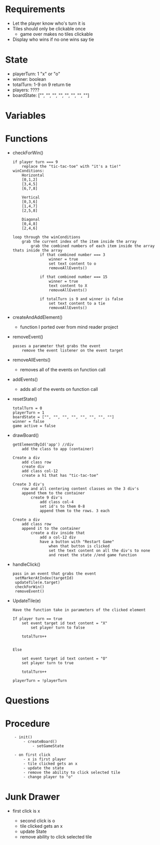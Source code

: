# Requirements
- Let the player know who's turn it is
- Tiles should only be clickable once
    - game over makes no tiles clickable
- Display who wins if no one wins say tie
# State
- playerTurn: 1 "x" or "o"
- winner: boolean
- totalTurn: 1-9 on 9 return tie
- players: ???? <!--stretch goals maybe-->
- boardState: ["", "", "", "", "", "", "", ""]
# Variables

# Functions
- checkForWin()
    ~~~ 
    if player turn === 9
        replace the "tic-tac-toe" with "it's a tie!"
    winConditions:
        Horizontal
        [0,1,2]
        [3,4,5]
        [6,7,8]

        Vertical
        [0,3,6]
        [1,4,7]
        [2,5,8]

        Diagonal
        [0,4,8]
        [2,4,6]

    loop through the winConditions
        grab the current index of the item inside the array
            grab the combined numbers of each item inside the array thats inside the array
                if that combined number === 3
                    winner = true
                    set text content to o
                    removeAllEvents()

                if that combined number === 15
                    winner = true
                    text content to X
                    removeAllEvents()

                if totalTurn is 9 and winner is false
                    set text content to a tie
                    removeAllEvents()
   
    ~~~
    <!-- still need to figure out how to do the array updated with state -->
- createAndAddElement()
    - function I ported over from mind reader project

- removeEvent()
    ~~~
    passes a parameter that grabs the event
        remove the event listener on the event target

    ~~~
- removeAllEvents()
    - removes all of the events on function call

- addEvents()
    - adds all of the events on function call

- resetState()
    ~~~
    totalTurn = 0
    playerTurn = 1
    boardState = ["", "", "", "", "", "", "", ""]
    winner = false
    game active = false
    ~~~



- drawBoard() <!-- will not need this until friday-->
    ~~~
    getElementById('app') //div
        add the class to app (container)

    Create a div
        add class row
        create div 
        add class col-12
        create a h1 that has "tic-tac-toe"

    Create 3 div's 
        row and all centering content classes on the 3 div's
        append them to the container
            create 9 div's
                add class col-4 
                set id's to them 0-8
                append them to the rows. 3 each

    Create a div
        add class row
        append it to the container
            create a div inside that
                add a col-12 div
                have a button with "Restart Game"
                    when that button is clicked 
                    set the text content on all the div's to none
                    and reset the state //end game function

    ~~~

- handleClick()
    ~~~
    pass in an event that grabs the event
     setMarkerAtIndex(targetId)
     updateTile(e.target)
     checkForWin()
     removeEvent()
    ~~~

- UpdateTile(e)
    ~~~
    Have the function take in parameters of the clicked element

    If player turn == true
        set event target id text content = "X"
            set player turn to false
        
        totalTurn++
        

    Else

        set event target id text content = "O"
        set player turn to true
        
        totalTurn++
        
    playerTurn = !playerTurn
    ~~~
# Questions

# Procedure
~~~
    - init()
        - createBoard()
            - setGameState
    
    - on first click
        - x is first player
        - tile clicked gets an x
        - update the state
        - remove the ability to click selected tile
        - change player to "o"
~~~

# Junk Drawer
- first click is x
    - second click is o
    - tile clicked gets an x
    - update State
    - remove ability to click selected tile

    <!-- let xArray = []
    let oArray = []

    For each item in board state
        If item === "x"
            let x = "x"
            xArray.push(x)
        If item === "o"
            let o = "o"
            oArray.push(o)
    If xArray.length === 2
        displayGameResults()

    If oArray.length === 2
        displayGameResults() -->

